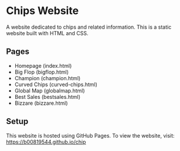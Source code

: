 # Chips Website

A website dedicated to chips and related information. This is a static website built with HTML and CSS.

## Pages

- Homepage (index.html)
- Big Flop (bigflop.html)
- Champion (champion.html)
- Curved Chips (curved-chips.html)
- Global Map (globalmap.html)
- Best Sales (bestsales.html)
- Bizzare (bizzare.html)

## Setup

This website is hosted using GitHub Pages. To view the website, visit:
https://b00819544.github.io/chip
